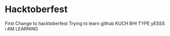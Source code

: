 # Hacktoberfest
First Change to hacktoberfest
Trying to learn github
KUCH BHI TYPE
yESSS i AM LEARNING
